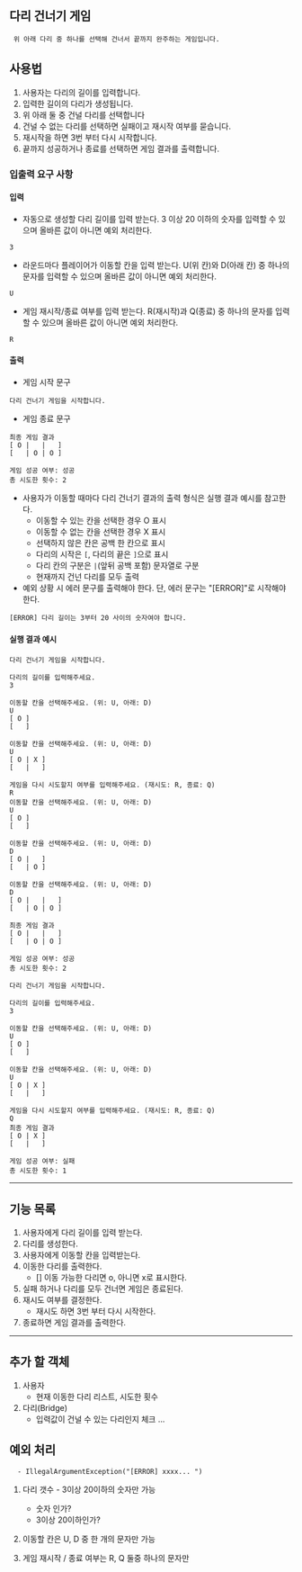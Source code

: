 ## 다리 건너기 게임

```
 위 아래 다리 중 하나를 선택해 건너서 끝까지 완주하는 게임입니다.
```

## 사용법

   1. 사용자는 다리의 길이를 입력합니다.
   2. 입력한 길이의 다리가 생성됩니다.
   3. 위 아래 둘 중 건널 다리를 선택합니다
   4. 건널 수 없는 다리를 선택하면 실패이고 재시작 여부를 묻습니다.
   5. 재시작을 하면 3번 부터 다시 시작합니다.
   6. 끝까지 성공하거나 종료를 선택하면 게임 결과를 출력합니다.

### 입출력 요구 사항

#### 입력
- 자동으로 생성할 다리 길이를 입력 받는다. 3 이상 20 이하의 숫자를 입력할 수 있으며 올바른 값이 아니면 예외 처리한다.
```
3
```
- 라운드마다 플레이어가 이동할 칸을 입력 받는다. U(위 칸)와 D(아래 칸) 중 하나의 문자를 입력할 수 있으며 올바른 값이 아니면 예외 처리한다.
```
U
```
- 게임 재시작/종료 여부를 입력 받는다. R(재시작)과 Q(종료) 중 하나의 문자를 입력할 수 있으며 올바른 값이 아니면 예외 처리한다.
```
R
```

#### 출력
- 게임 시작 문구
```
다리 건너기 게임을 시작합니다.
```
- 게임 종료 문구
```
최종 게임 결과
[ O |   |   ]
[   | O | O ]

게임 성공 여부: 성공
총 시도한 횟수: 2
```
- 사용자가 이동할 때마다 다리 건너기 결과의 출력 형식은 실행 결과 예시를 참고한다.
   - 이동할 수 있는 칸을 선택한 경우 O 표시
   - 이동할 수 없는 칸을 선택한 경우 X 표시
   - 선택하지 않은 칸은 공백 한 칸으로 표시
   - 다리의 시작은 `[`, 다리의 끝은 `]`으로 표시
   - 다리 칸의 구분은 ` | `(앞뒤 공백 포함) 문자열로 구분
   - 현재까지 건넌 다리를 모두 출력
- 예외 상황 시 에러 문구를 출력해야 한다. 단, 에러 문구는 "[ERROR]"로 시작해야 한다.
```
[ERROR] 다리 길이는 3부터 20 사이의 숫자여야 합니다.
```

#### 실행 결과 예시
```
다리 건너기 게임을 시작합니다.

다리의 길이를 입력해주세요.
3

이동할 칸을 선택해주세요. (위: U, 아래: D)
U
[ O ]
[   ]

이동할 칸을 선택해주세요. (위: U, 아래: D)
U
[ O | X ]
[   |   ]

게임을 다시 시도할지 여부를 입력해주세요. (재시도: R, 종료: Q)
R
이동할 칸을 선택해주세요. (위: U, 아래: D)
U
[ O ]
[   ]

이동할 칸을 선택해주세요. (위: U, 아래: D)
D
[ O |   ]
[   | O ]

이동할 칸을 선택해주세요. (위: U, 아래: D)
D
[ O |   |   ]
[   | O | O ]

최종 게임 결과
[ O |   |   ]
[   | O | O ]

게임 성공 여부: 성공
총 시도한 횟수: 2
```

```
다리 건너기 게임을 시작합니다.

다리의 길이를 입력해주세요.
3

이동할 칸을 선택해주세요. (위: U, 아래: D)
U
[ O ]
[   ]

이동할 칸을 선택해주세요. (위: U, 아래: D)
U
[ O | X ]
[   |   ]

게임을 다시 시도할지 여부를 입력해주세요. (재시도: R, 종료: Q)
Q
최종 게임 결과
[ O | X ]
[   |   ]

게임 성공 여부: 실패
총 시도한 횟수: 1
```

---

## 기능 목록
   1. 사용자에게 다리 길이를 입력 받는다.
   2. 다리를 생성한다.
   3. 사용자에게 이동할 칸을 입력받는다.
   4. 이동한 다리를 출력한다.
      - [] 이동 가능한 다리면 o, 아니면 x로 표시한다.
   5. 실패 하거나 다리를 모두 건너면 게임은 종료된다.
   6. 재시도 여부를 결정한다.
      - 재시도 하면 3번 부터 다시 시작한다.
   7. 종료하면 게임 결과를 출력한다.

---
## 추가 할 객체
   1. 사용자 
      - 현재 이동한 다리 리스트, 시도한 횟수
   2. 다리(Bridge) 
      - 입력값이 건널 수 있는 다리인지 체크
   ...
      
## 예외 처리 
      - IllegalArgumentException("[ERROR] xxxx... ")
1. 다리 갯수 - 3이상 20이하의 숫자만 가능
   - 숫자 인가?
   - 3이상 20이하인가?

2. 이동할 칸은 U, D 중 한 개의 문자만 가능

3. 게임 재시작 / 종료 여부는 R, Q 둘중 하나의 문자만
